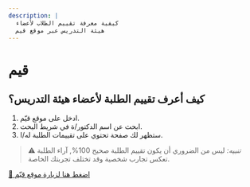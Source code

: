 ```yaml
---
description: |
  كيفية معرفة تقييم الطلاب لأعضاء
  هيئة التدريس عبر موقع قيم
---
```


# قيم

## كيف أعرف تقييم الطلبة لأعضاء هيئة التدريس؟

1. ادخل على موقع قيّم.
2. ابحث عن اسم الدكتور/ة في شريط البحث.
3. ستظهر لك صفحة تحتوي على تقييمات الطلبة له/ا.

> ⚠️ *تنبيه:* ليس من الضروري أن يكون تقييم الطلبة صحيح 100%, آراء الطلبة تعكس تجارب شخصية وقد تختلف تجربتك الخاصة.
> 
[🔗 اضغط هنا لزيارة موقع قيّم](https://qeeem.com)
